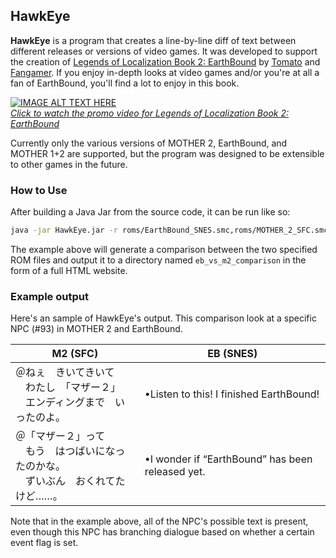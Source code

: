 ## HawkEye

**HawkEye** is a program that creates a line-by-line diff of text between different releases or versions of video games. It was developed to support the creation of [Legends of Localization Book 2: EarthBound](http://www.legendsoflocalization.com/ebbook) by [Tomato](https://www.twitter.com/ClydeMandelin) and [Fangamer](https://www.fangamer.com). If you enjoy in-depth looks at video games and/or you're at all a fan of EarthBound, you'll find a lot to enjoy in this book.

[![IMAGE ALT TEXT HERE](http://img.youtube.com/vi/P_9c5ulgdG8/0.jpg)](http://www.youtube.com/watch?v=P_9c5ulgdG8)<br>
[*Click to watch the promo video for Legends of Localization Book 2: EarthBound*](http://www.youtube.com/watch?v=P_9c5ulgdG8)

Currently only the various versions of MOTHER 2, EarthBound, and MOTHER 1+2 are supported, but the program was designed to be extensible to other games in the future.

### How to Use

After building a Java Jar from the source code, it can be run like so:

```bash
java -jar HawkEye.jar -r roms/EarthBound_SNES.smc,roms/MOTHER_2_SFC.smc -o eb_vs_m2_comparison
```

The example above will generate a comparison between the two specified ROM files and output it to a directory named `eb_vs_m2_comparison` in the form of a full HTML website.

### Example output

Here's an sample of HawkEye's output. This comparison look at a specific NPC (#93) in MOTHER 2 and EarthBound.

| M2 (SFC)	    | EB (SNES)     |
| ------------- | ------------- |
| ＠ねぇ　きいてきいて<br>　わたし　「マザー２」<br>　エンディングまで　いったのよ。 | •Listen to this!  I finished EarthBound! |
| ＠「マザー２」って<br>　もう　はつばいになったのかな。<br>　ずいぶん　おくれてたけど……。 | •I wonder if “EarthBound” has been released yet. |

Note that in the example above, all of the NPC's possible text is present, even though this NPC has branching dialogue based on whether a certain event flag is set.
